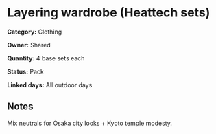 # Layering wardrobe (Heattech sets)

**Category:** Clothing

**Owner:** Shared

**Quantity:** 4 base sets each

**Status:** Pack

**Linked days:** All outdoor days

## Notes
Mix neutrals for Osaka city looks + Kyoto temple modesty.
